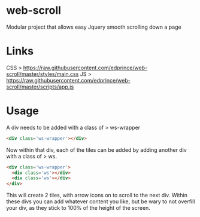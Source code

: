 # web-scroll
Modular project that allows easy Jquery smooth scrolling down a page

Links
=====
CSS > https://raw.githubusercontent.com/edprince/web-scroll/master/styles/main.css
JS > https://raw.githubusercontent.com/edprince/web-scroll/master/scripts/app.js

Usage
=====
A div needs to be added with a class of > ws-wrapper

```html
<div class='ws-wrapper'></div>
```
Now within that div, each of the tiles can be added by adding another
div with a class of > ws.

```html
<div class='ws-wrapper'>
  <div class='ws'></div>
  <div class='ws'></div>
</div>
```

This will create 2 tiles, with arrow icons on to scroll to the next div.
Within these divs you can add whatever content you like, but be wary to 
not overfill your div, as they stick to 100% of the height of the screen.
